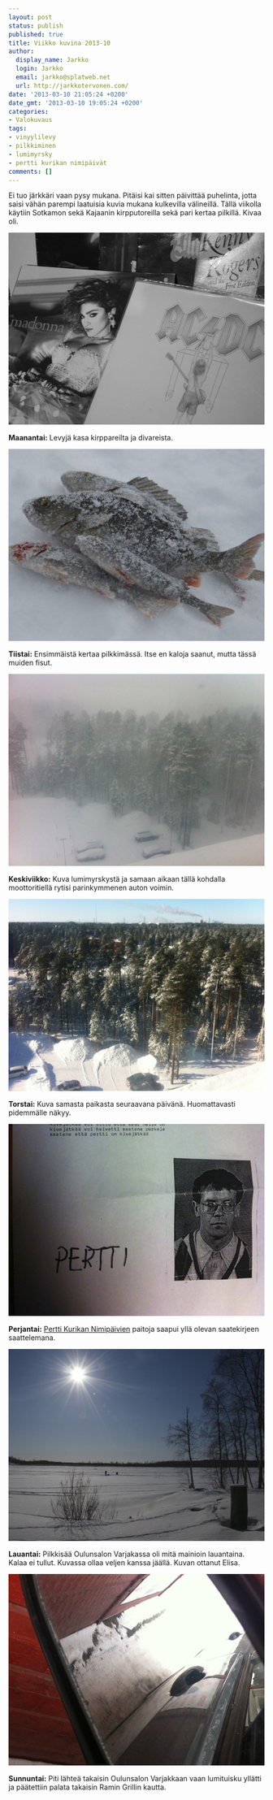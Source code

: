 ```yaml
---
layout: post
status: publish
published: true
title: Viikko kuvina 2013-10
author:
  display_name: Jarkko
  login: Jarkko
  email: jarkko@splatweb.net
  url: http://jarkkotervonen.com/
date: '2013-03-10 21:05:24 +0200'
date_gmt: '2013-03-10 19:05:24 +0200'
categories:
- Valokuvaus
tags:
- vinyylilevy
- pilkkiminen
- lumimyrsky
- pertti kurikan nimipäivät
comments: []
---
```

Ei tuo järkkäri vaan pysy mukana. Pitäisi kai sitten päivittää puhelinta, jotta saisi vähän parempi laatuisia kuvia mukana kulkevilla välineillä. Tällä viikolla käytiin Sotkamon sekä Kajaanin kirpputoreilla sekä pari kertaa pilkillä. Kivaa oli.

<amp-img alt="Viikko kuvina 2013-09 - Maanantai" src="/assets/img/posts/2013-10-ma.jpg" layout="responsive" width="4" height="3">
  <noscript><img alt="Viikko kuvina 2013-09 - Maanantai" src="/assets/img/posts/2013-10-ma.jpg" /></noscript>
</amp-img>

__Maanantai:__ Levyjä kasa kirppareilta ja divareista.

<amp-img alt="Viikko kuvina 2013-09 - Tiistai" src="/assets/img/posts/2013-10-ti.jpg" layout="responsive" width="4" height="3">
  <noscript><img alt="Viikko kuvina 2013-09 - Tiistai" src="/assets/img/posts/2013-10-ti.jpg" /></noscript>
</amp-img>

__Tiistai:__ Ensimmäistä kertaa pilkkimässä. Itse en kaloja saanut, mutta tässä muiden fisut.

<amp-img alt="Viikko kuvina 2013-09 - Keskiviikko" src="/assets/img/posts/2013-10-ke.jpg" layout="responsive" width="4" height="3">
  <noscript><img alt="Viikko kuvina 2013-09 - Keskiviikko" src="/assets/img/posts/2013-10-ke.jpg" /></noscript>
</amp-img>

__Keskiviikko:__ Kuva lumimyrskystä ja samaan aikaan tällä kohdalla moottoritiellä rytisi parinkymmenen auton voimin.

<amp-img alt="Viikko kuvina 2013-10 - Torstai" src="/assets/img/posts/2013-10-to.jpg" layout="responsive" width="4" height="3">
  <noscript><img alt="Viikko kuvina 2013-10 - Torstai" src="/assets/img/posts/2013-10-to.jpg" /></noscript>
</amp-img>

__Torstai:__ Kuva samasta paikasta seuraavana päivänä. Huomattavasti pidemmälle näkyy.

<amp-img alt="Viikko kuvina 2013-10 - Torstai" src="/assets/img/posts/2013-10-pe.jpg" layout="responsive" width="4" height="3">
  <noscript><img alt="Viikko kuvina 2013-10 - Torstai" src="/assets/img/posts/2013-10-pe.jpg" /></noscript>
</amp-img>

__Perjantai:__ [Pertti Kurikan Nimipäivien](http://kovasikajuttu.fi/) paitoja saapui yllä olevan saatekirjeen saattelemana.

<amp-img alt="Viikko kuvina 2013-10 - Lauanta" src="/assets/img/posts/2013-10-la.jpg" layout="responsive" width="4" height="3">
  <noscript><img alt="Viikko kuvina 2013-10 - Lauanta" src="/assets/img/posts/2013-10-la.jpg" /></noscript>
</amp-img>

__Lauantai:__ Pilkkisää Oulunsalon Varjakassa oli mitä mainioin lauantaina. Kalaa ei tullut. Kuvassa ollaa veljen kanssa jäällä. Kuvan ottanut Elisa.

<amp-img alt="Viikko kuvina 2013-10 - Sunnuntai" src="/assets/img/posts/2013-10-su.jpg" layout="responsive" width="4" height="3">
  <noscript><img class="aligncenter size-medium wp-image-782" alt="Viikko kuvina 2013-10 - Sunnuntai" src="/assets/img/posts/2013-10-su.jpg" /></noscript>
</amp-img>

__Sunnuntai:__ Piti lähteä takaisin Oulunsalon Varjakkaan vaan lumituisku yllätti ja päätettiin palata takaisin Ramin Grillin kautta.
